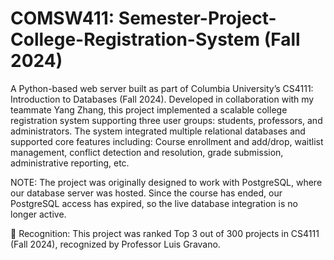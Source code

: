 # COMSW411: Semester-Project-College-Registration-System (Fall 2024)

A Python-based web server built as part of Columbia University’s CS4111: Introduction to Databases (Fall 2024).
Developed in collaboration with my teammate Yang Zhang, this project implemented a scalable college registration system supporting three user groups: students, professors, and administrators. The system integrated multiple relational databases and supported core features including: Course enrollment and add/drop, waitlist management, conflict detection and resolution, grade submission, administrative reporting, etc. 

NOTE: The project was originally designed to work with PostgreSQL, where our database server was hosted. Since the course has ended, our PostgreSQL access has expired, so the live database integration is no longer active.

📌 Recognition: This project was ranked Top 3 out of 300 projects in CS4111 (Fall 2024), recognized by Professor Luis Gravano.

